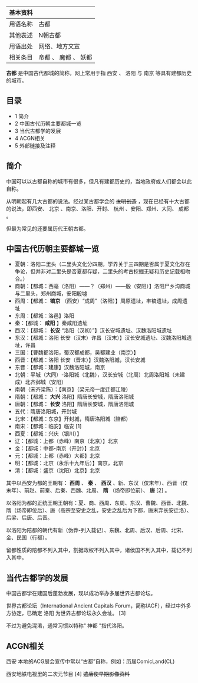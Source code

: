 |  **基本资料**  ||
|---|---|
|用语名称  |  古都   |
|其他表述  |  N朝古都   |
|用语出处  |  网络、地方文宣   |
|相关条目  |  帝都  、  魔都  、  妖都   |
  
**古都** 是中国古代都城的简称，网上常用于指  西安  、  洛阳  与  南京  等具有建都历史的城市。

##  目录

  * 1  简介 
  * 2  中国古代历朝主要都城一览 
  * 3  当代古都学的发展 
  * 4  ACGN相关 
  * 5  外部链接及注释 

##  简介

中国可以以古都自称的城市有很多，但凡有建都历史的，当地政府或人们都会以此自称。

从明朝起有几大古都的说法。经过某古都学会的 ~~发明创造~~ ，现在已经有十大古都的说法，即西安、  北京  、南京、洛阳、开封、  杭州
、安阳、郑州、大同、  成都  。

但最为常见的还要属历代王朝古都。

##  中国古代历朝主要都城一览

  * 夏朝：洛阳二里头（二里头文化分四期，学界关于三四期是否属于夏文化存在争论，但并非对二里头是否夏都存疑，二里头的考古挖掘无疑和历史记载相吻合。） 
  * 商朝：【都城：西亳（洛阳）——？（郑州）——殷（安阳）】洛阳尸乡沟商城与二里头，郑州商城，安阳殷墟 
  * 西周：【都城： **镐京** （西安）“成周”（洛阳）】周原遗址，丰镐遗址，成周遗址 
  * 东周：【都城：洛邑】洛阳 
  * 秦：【都城： **咸阳** 】秦咸阳遗址 
  * 西汉：【都城： **长安** “洛阳（汉初）”】汉长安城遗址、汉魏洛阳城遗址 
  * 东汉：【都城：洛阳 长安（汉末）许昌（汉末）】汉长安城遗址、汉魏洛阳城遗址，许昌 
  * 三国：【曹魏都洛阳，蜀汉都成都，吴都建业（南京）】 
  * 西晋：【都城：洛阳 长安（晋末）】汉魏洛阳城，汉长安城 
  * 东晋：【都城：建康】汉魏洛阳城，南京 
  * 北朝：平城（大同）-洛阳城（北魏），汉长安城（北周）北周洛阳城（未建成）北齐邺城（安阳） 
  * 南朝（宋齐梁陈）：【南京】（梁元帝一度迁都江陵） 
  * 隋朝：【都城： **大兴** 洛阳】隋唐长安城，隋唐洛阳城 
  * 唐朝：【都城： **长安** 洛阳】隋唐长安城，隋唐洛阳城 
  * 五代：隋唐洛阳城，开封城 
  * 北宋：【都城：东京】开封城，隋唐洛阳城（陪都） 
  * 南宋：【都城：临安】临安  [1] 
  * 西夏：【都城：兴庆（银川）】 
  * 辽：【都城：上都（赤峰）南京（北京）】北京 
  * 金：【都城：中都-南京（开封）】北京 
  * 元：【都城：上都（赤峰）大都】北京 
  * 明：【都城：北京（永乐十九年后）】南京，北京 
  * 清：【都城：盛京（沈阳）北京】北京 

其中以西安为都的王朝有： **西周** 、 **秦** 、 **西汉** 、新、东汉（仅末年）、西晋（仅末年）、前赵、前秦、后秦、西魏、北周、 **隋**
（炀帝即位前）、 **唐** [2]  。

以洛阳为都的正统王朝王朝有：夏、商、西周、东周、东汉、曹魏、西晋、北魏、隋（炀帝即位后）、唐（高宗至安史之乱，安史之乱后为下都，唐末弃长安迁洛）、后梁、后唐、后晋。

以洛阳为陪都的朝代有新（伪莽-列入载记）、东魏、北周、后汉、后周、北宋、金、民国（行都）。

留都性质的陪都不列入其中，割据政权不列入其中，诸侯国不列入其中，载记不列入其中。

##  当代古都学的发展

中国古都学在建国后蓬勃发展，现以成功举办多届世界古都论坛。

世界古都论坛（International Ancient Capitals Forum，简称IACF），经过中外多方协定，已确定  洛阳
为世界古都论坛永久会址。  [3]

不过为避免混淆，通常习惯以特称“  神都  ”指代洛阳。

##  ACGN相关

西安  本地的ACG展会宣传中常以“古都”自称，例如：历届ComicLand(CL)

西安地铁电视里的二次元节目  [4]  ~~遣唐使早期影像资料~~